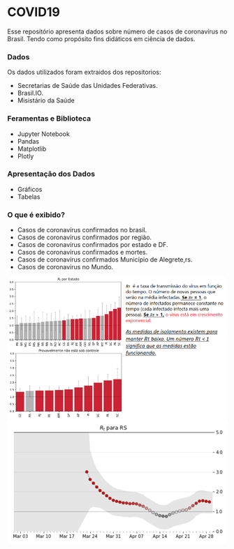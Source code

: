 # COVID19 #


Esse repositório apresenta dados sobre número de casos de coronavírus no Brasil.
Tendo como propósito fins didáticos em ciência de dados.


### Dados ###
Os dados utilizados foram extraidos dos repositorios:
* Secretarias de Saúde das Unidades Federativas.
* Brasil.IO.
* Misistário da Saúde

### Feramentas e Biblioteca ###

* Jupyter Notebook
* Pandas
* Matplotlib 
* Plotly


### Apresentação dos Dados ###

* Gráficos
* Tabelas


### O que é exibido? ###

* Casos de coronavírus confirmados no brasil.
* Casos de coronavírus confirmados por região.
* Casos de coronavírus confirmados por estado e DF.
* Casos de coronavírus confirmados e mortes.
* Casos de coronavírus confirmados Município de Alegrete,rs.
* Casos de coronavírus no Mundo.

![Estimação do 𝑅𝑡 do COVID-19 em tempo real Estados.](https://github.com/JonerMello/COVID19/blob/master/IMG/COVID19%20estados.png)
![Estimação do 𝑅𝑡 do COVID-19 em tempo real Rio Grande do Sul.](https://github.com/JonerMello/COVID19/blob/master/IMG/RS.png)
